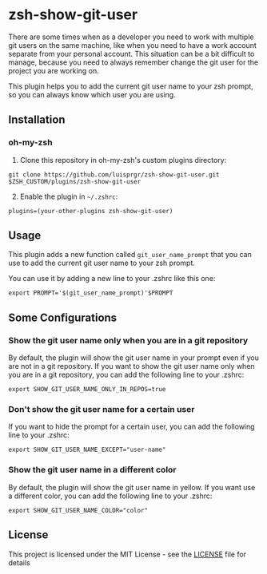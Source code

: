 # zsh-show-git-user

There are some times when as a developer you need to work with multiple git users on the same machine, like when you need to have a work account separate from your personal account. This situation can be a bit difficult to manage, because you need to always remember change the git user for the project you are working on. 

This plugin helps you to add the current git user name to your zsh prompt, so you can always know which user you are using.

## Installation

### oh-my-zsh

1. Clone this repository in oh-my-zsh's custom plugins directory:

```
git clone https://github.com/luisprgr/zsh-show-git-user.git $ZSH_CUSTOM/plugins/zsh-show-git-user
```

2. Enable the plugin in `~/.zshrc`:

```
plugins=(your-other-plugins zsh-show-git-user)
```

## Usage

This plugin adds a new function called `git_user_name_prompt` that you can use to add the current git user name to your zsh prompt. 

You can use it by adding a new line to your .zshrc like this one:

```
export PROMPT='$(git_user_name_prompt)'$PROMPT
```

## Some Configurations  

### Show the git user name only when you are in a git repository

By default, the plugin will show the git user name in your prompt even if you are not in a git repository. If you want to show the git user name only when you are in a git repository, you can add the following line to your .zshrc:

```
export SHOW_GIT_USER_NAME_ONLY_IN_REPOS=true
```

### Don't show the git user name for a certain user

If you want to hide the prompt for a certain user, you can add the following line to your .zshrc:

```
export SHOW_GIT_USER_NAME_EXCEPT="user-name"
```

### Show the git user name in a different color

By default, the plugin will show the git user name in yellow. If you want use a different color, you can add the following line to your .zshrc:

```
export SHOW_GIT_USER_NAME_COLOR="color"
```

## License

This project is licensed under the MIT License - see the [LICENSE](LICENSE) file for details
